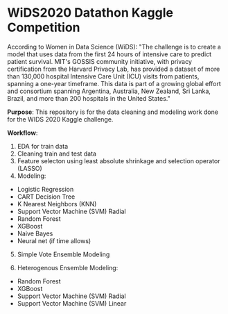 # WiDS2020 Datathon Kaggle Competition

According to Women in Data Science (WiDS): "The challenge is to create a model that uses data from the first 24 hours of intensive care to predict patient survival. MIT's GOSSIS community initiative, with privacy certification from the Harvard Privacy Lab, has provided a dataset of more than 130,000 hospital Intensive Care Unit (ICU) visits from patients, spanning a one-year timeframe. This data is part of a growing global effort and consortium spanning Argentina, Australia, New Zealand, Sri Lanka, Brazil, and more than 200 hospitals in the United States."

<b>Purpose</b>: This repository is for the data cleaning and modeling work done for the WIDS 2020 Kaggle challenge. 

<b>Workflow</b>:
1. EDA for train data
2. Cleaning train and test data
3. Feature selecton using least absolute shrinkage and selection operator (LASSO)
4. Modeling:

* Logistic Regression
* CART Decision Tree
* K Nearest Neighbors (KNN)
* Support Vector Machine (SVM) Radial
* Random Forest
* XGBoost
* Naive Bayes
* Neural net (if time allows)

5. Simple Vote Ensemble Modeling

6. Heterogenous Ensemble Modeling:
* Random Forest
* XGBoost
* Support Vector Machine (SVM) Radial
* Support Vector Machine (SVM) Linear
